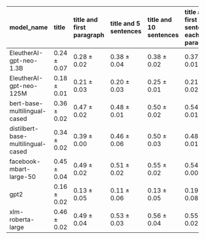 | model_name                         | title           | title and first paragraph   | title and 5 sentences   | title and 10 sentences   | title and first sentence each paragraph   | raw text            |
|:-----------------------------------|:----------------|:----------------------------|:------------------------|:-------------------------|:------------------------------------------|:--------------------|
| EleutherAI-gpt-neo-1.3B            | 0.24 $\pm$ 0.07 | 0.28 $\pm$ 0.02             | 0.38 $\pm$ 0.04         | 0.38 $\pm$ 0.02          | 0.37 $\pm$ 0.01                           | 0.30 $\pm$ 0.03     |
| EleutherAI-gpt-neo-125M            | 0.18 $\pm$ 0.01 | 0.21 $\pm$ 0.03             | 0.20 $\pm$ 0.03         | 0.25 $\pm$ 0.01          | 0.21 $\pm$ 0.02                           | 0.17 $\pm$ 0.04     |
| bert-base-multilingual-cased       | 0.36 $\pm$ 0.02 | 0.47 $\pm$ 0.02             | 0.48 $\pm$ 0.01         | 0.50 $\pm$ 0.02          | 0.54 $\pm$ 0.01                           | 0.55 $\pm$ 0.02     |
| distilbert-base-multilingual-cased | 0.34 $\pm$ 0.02 | 0.39 $\pm$ 0.00             | 0.46 $\pm$ 0.06         | 0.50 $\pm$ 0.03          | 0.48 $\pm$ 0.01                           | 0.50 $\pm$ 0.02     |
| facebook-mbart-large-50            | 0.45 $\pm$ 0.04 | 0.49 $\pm$ 0.02             | 0.51 $\pm$ 0.02         | 0.55 $\pm$ 0.02          | 0.54 $\pm$ 0.00                           | **0.60 $\pm$ 0.01** |
| gpt2                               | 0.16 $\pm$ 0.02 | 0.13 $\pm$ 0.05             | 0.11 $\pm$ 0.06         | 0.13 $\pm$ 0.05          | 0.19 $\pm$ 0.08                           | 0.17 $\pm$ 0.04     |
| xlm-roberta-large                  | 0.46 $\pm$ 0.02 | 0.49 $\pm$ 0.04             | 0.53 $\pm$ 0.03         | 0.56 $\pm$ 0.04          | 0.55 $\pm$ 0.02                           | 0.55 $\pm$ 0.02     |